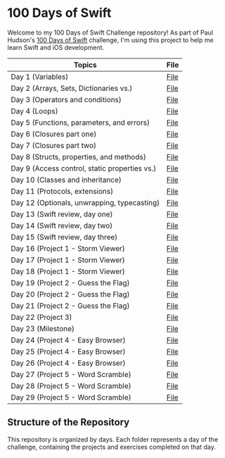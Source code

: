 # 100 Days of Swift 

Welcome to my 100 Days of Swift Challenge repository! As part of Paul Hudson's [100 Days of Swift](https://www.hackingwithswift.com/100) challenge, I'm using this project to help me learn Swift and iOS development.

| Topics                                        | File                                                                                                             |
|-----------------------------------------------|------------------------------------------------------------------------------------------------------------------|
| Day 1 (Variables)                             | <a href="https://github.com/sulekaptan/100-days-of-swift/blob/main/Swift%20Documents/day1-README.md">File</a>    |
| Day 2 (Arrays, Sets, Dictionaries vs.)        | <a href="https://github.com/sulekaptan/100-days-of-swift/blob/main/Swift%20Documents/day2-README.md">File</a>    |
| Day 3 (Operators and conditions)              | <a href="https://github.com/sulekaptan/100-days-of-swift/blob/main/Swift%20Documents/day3-README.md">File</a>    |
| Day 4 (Loops)                                 | <a href="https://github.com/sulekaptan/100-days-of-swift/blob/main/Swift%20Documents/day4-README.md">File</a>    |
| Day 5 (Functions, parameters, and errors)     | <a href="https://github.com/sulekaptan/100-days-of-swift/blob/main/Swift%20Documents/day5-README.md">File</a>    |
| Day 6 (Closures part one)                     | <a href="https://github.com/sulekaptan/100-days-of-swift/blob/main/Swift%20Documents/day6-README.md">File</a>    |
| Day 7 (Closures part two)                     | <a href="https://github.com/sulekaptan/100-days-of-swift/blob/main/Swift%20Documents/day7-README.md">File</a>    |
| Day 8 (Structs, properties, and methods)      | <a href="https://github.com/sulekaptan/100-days-of-swift/blob/main/Swift%20Documents/day8-README.md">File</a>    |
| Day 9 (Access control, static properties vs.) | <a href="https://github.com/sulekaptan/100-days-of-swift/blob/main/Swift%20Documents/day9-README.md">File</a>    |
| Day 10 (Classes and inheritance)              | <a href="https://github.com/sulekaptan/100-days-of-swift/blob/main/Swift%20Documents/day10-README.md">File</a>   |
| Day 11 (Protocols, extensions)                | <a href="https://github.com/sulekaptan/100-days-of-swift/blob/main/Swift%20Documents/day11-README.md">File</a>   |
| Day 12 (Optionals, unwrapping, typecasting)   | <a href="https://github.com/sulekaptan/100-days-of-swift/blob/main/Swift%20Documents/day12-README.md">File</a>   |
| Day 13 (Swift review, day one)                | <a href="https://github.com/sulekaptan/100-days-of-swift/blob/main/Swift%20Documents/day13-README.md">File</a>   |
| Day 14 (Swift review, day two)                | <a href="https://github.com/sulekaptan/100-days-of-swift/blob/main/Swift%20Documents/day14-README.md">File</a>   |
| Day 15 (Swift review, day three)              | <a href="https://github.com/sulekaptan/100-days-of-swift/blob/main/Swift%20Documents/day15-README.md">File</a>   |
| Day 16 (Project 1 - Storm Viewer)             | <a href="https://github.com/sulekaptan/100-days-of-swift/tree/main/Projects/UIKit/Project1">File</a>   |
| Day 17 (Project 1 - Storm Viewer)             | <a href="https://github.com/sulekaptan/100-days-of-swift/tree/main/Projects/UIKit/Project1">File</a>   |
| Day 18 (Project 1 - Storm Viewer)             | <a href="https://github.com/sulekaptan/100-days-of-swift/tree/main/Projects/UIKit/Project1">File</a>   |
| Day 19 (Project 2 - Guess the Flag)           | <a href="https://github.com/sulekaptan/100-days-of-swift/tree/main/Projects/UIKit/Project2">File</a>   |
| Day 20 (Project 2 - Guess the Flag)           | <a href="https://github.com/sulekaptan/100-days-of-swift/tree/main/Projects/UIKit/Project2">File</a>   |
| Day 21 (Project 2 - Guess the Flag)           | <a href="https://github.com/sulekaptan/100-days-of-swift/tree/main/Projects/UIKit/Project2">File</a>   |
| Day 22 (Project 3)                            | <a href="https://github.com/sulekaptan/100-days-of-swift/blob/main/Swift%20Documents/day22-README.md">File</a>   |
| Day 23 (Milestone)                            | <a href="https://github.com/sulekaptan/100-days-of-swift/blob/main/Swift%20Documents/day23-README.md">File</a>   |
| Day 24 (Project 4 - Easy Browser)             | <a href="https://github.com/sulekaptan/100-days-of-swift/tree/main/Projects/UIKit/Project4">File</a>   |
| Day 25 (Project 4 - Easy Browser)             | <a href="https://github.com/sulekaptan/100-days-of-swift/tree/main/Projects/UIKit/Project4">File</a>   |
| Day 26 (Project 4 - Easy Browser)             | <a href="https://github.com/sulekaptan/100-days-of-swift/tree/main/Projects/UIKit/Project4">File</a>   |
| Day 27 (Project 5 - Word Scramble)            | <a href="https://github.com/sulekaptan/100-days-of-swift/tree/main/Projects/UIKit/Project5">File</a>   |
| Day 28 (Project 5 - Word Scramble)            | <a href="https://github.com/sulekaptan/100-days-of-swift/tree/main/Projects/UIKit/Project5">File</a>   |
| Day 29 (Project 5 - Word Scramble)            | <a href="https://github.com/sulekaptan/100-days-of-swift/tree/main/Projects/UIKit/Project5">File</a>   |


## Structure of the Repository

This repository is organized by days. Each folder represents a day of the challenge, containing the projects and exercises completed on that day.

